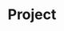 ---
title: "Project"
Bg_image: "/images/featue-bg.jpg"
description: "this is meta description"
menu:
  main:
    name: Project
    url: /project/
    weight: 300
layout: default
---